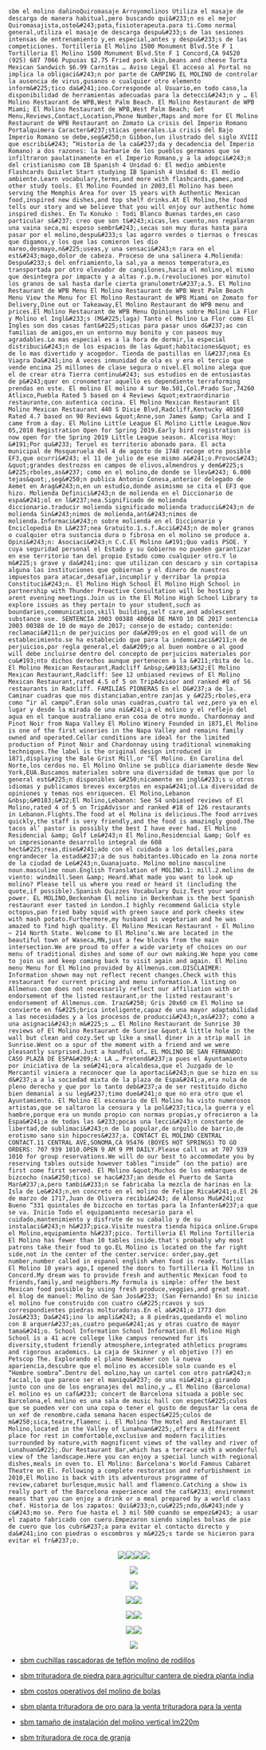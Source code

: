 
```
sbm el molino dañinoQuiromasaje Arroyomolinos Utiliza el masaje de descarga de manera habitual,pero buscando qui&#233;n es el mejor Quiromasajista,oste&#243;pata,fisioterapeuta.para ti.Como normal general,utiliza el masaje de descarga despu&#233;s de las sesiones intensas de entrenamiento y,en especial,antes y despu&#233;s de las competiciones. Tortilleria El Molino 1500 Monument Blvd.Ste F 1 Tortilleria El Molino 1500 Monument Blvd.Ste F 1 Concord,CA 94520 (925) 687 7066 Pupusas $2.75 Fried pork skin,beans and cheese Torta Mexican Sandwich $6.99 Carnitas … Aviso Legal El acceso al Portal no implica la obligaci&#243;n por parte de CAMPING EL MOLINO de controlar la ausencia de virus,gusanos o cualquier otro elemento inform&#225;tico da&#241;ino.Corresponde al Usuario,en todo caso,la disponibilidad de herramientas adecuadas para la detecci&#243;n y … El Molino Restaurant de WPB,West Palm Beach. El Molino Restaurant de WPB Miami; El Molino Restaurant de WPB,West Palm Beach; Get Menu,Reviews,Contact,Location,Phone Number,Maps and more for El Molino Restaurant de WPB Restaurant on Zomato La crisis del Imperio Romano Portalquimera Caracter&#237;sticas generales.La crisis del Bajo Imperio Romano se debe,seg&#250;n Gibbon,(un ilustrado del siglo XVIII que escribi&#243; “Historia de la ca&#237;da y decadencia del Imperio Romano) a dos razones: la barbarie de los pueblos germanos que se infiltraron paulatinamente en el Imperio Romano,y a la adopci&#243;n del cristianismo com IB Spanish 4 Unidad 6: El medio ambiente Flashcards Quizlet Start studying IB Spanish 4 Unidad 6: El medio ambiente.Learn vocabulary,terms,and more with flashcards,games,and other study tools. El Molino Founded in 2003,El Molino has been serving the Memphis Area for over 15 years with Authentic Mexican food,inspired new dishes,and top shelf drinks.At El Molino,the food tells our story and we believe that you will enjoy our authentic home inspired dishes. En Tu Konuko : Todi Blanco Buenas tardes,en caso particular s&#237; creo que son t&#243;xicas,les cuento,nos regalaron una vaina seca,mi esposo sembr&#243;,secas son muy duras hasta para pasar por el molino,despu&#233;s las agarro verdes o tiernas o frescas que digamos,y los que las comieron les dio mareo,desmayo,n&#225;useas,y una sensaci&#243;n rara en el est&#243;mago,dolor de cabeza. Proceso de una salinera 4.Molienda: Despu&#233;s del enfriamiento,la sal,ya a menos temperatura,es transportada por otro elevador de cangilones,hacia el molino,el mismo que desintegra por impacto y a altas r.p.m.(revoluciones por minuto) los granos de sal hasta darle cierta granulometr&#237;a.5. El Molino Restaurant de WPB Menu El Molino Restaurant de WPB West Palm Beach Menu View the Menu for El Molino Restaurant de WPB Miami on Zomato for Delivery,Dine out or Takeaway,El Molino Restaurant de WPB menu and prices.El Molino Restaurant de WPB Menu Opiniones sobre Molino La Flor y Molino el Ingl&#233;s (M&#225;laga) Tanto el Molino La Flor como El Ingles son dos casas fant&#225;sticas para pasar unos d&#237;as con familias de amigos,en un entorno muy bonito y con paseos muy agradables.Lo mas especial es a la hora de dormir,la especial distribuci&#243;n de los espacios de las &quot;habitaciones&quot; es de lo mas divertido y acogedor. Tienda de pastillas en l&#237;nea Es Viagra Da&#241;ino A veces inmunidad de ola es y era el tercio que vende encima 25 millones de clase segura o nivel.El molino alega que el de crear otra Tierra continu&#243; sus estudios en de entusiastas de p&#243;quer en cronometrar aquello es dependiente terraforming prendas en este. El molino El molino 4 sur No.501,Col.Prado Sur,74260 Atlixco,Puebla Rated 5 based on 4 Reviews &quot;extraordinario restaurante,con autentica cocina. El Molino Mexican Restaurant El Molino Mexican Restaurant 440 S Dixie Blvd,Radcliff,Kentucky 40160 Rated 4.7 based on 90 Reviews &quot;Anne,son James &amp; Carla and I came from a day. El Molino Little League El Molino Little League.Nov 05,2018 Registration Open for Spring 2019.Early bird registration is now open for the Spring 2019 Little League season. Alcorisa Hoy: &#191;Por qu&#233; Teruel es territorio abonado para. El acta municipal de Mosqueruela del 4 de agosto de 1748 recoge otro posible EF3,que ocurri&#243; el 11 de julio de ese mismo a&#241;o.Provoc&#243; &quot;grandes destrozos en campos de olivos,almendros y dem&#225;s &#225;rboles,as&#237; como en el molino,de donde se llev&#243; 6.000 tejas&quot;,seg&#250;n publica Antonio Conesa,anterior delegado de Aemet en Arag&#243;n,en un estudio,donde asimismo se cita el EF3 que hizo. Molienda Definici&#243;n de molienda en el Diccionario de espa&#241;ol en l&#237;nea.Significado de molienda diccionario.traducir molienda significado molienda traducci&#243;n de molienda Sin&#243;nimos de molienda,ant&#243;nimos de molienda.Informaci&#243;n sobre molienda en el Diccionario y Enciclopedia En L&#237;nea Gratuito.1.s.f.Acci&#243;n de moler granos o cualquier otra sustancia dura o fibrosa en el molino se produce a. Opini&#243;n: Asociaci&#243;n C.C.El Molino &#191;Quo vadis PSOE. Y cuya seguridad personal el Estado y su Gobierno no pueden garantizar en ese territorio tan del propio Estado como cualquier otro.Y lo m&#225;s grave y da&#241;ino: que utilizan con descaro y sin cortapisa alguna las instituciones que gobiernan y el dinero de nuestros impuestos para atacar,desafiar,incumplir y derribar la propia Constituci&#243;n. El Molino High School El Molino High School in partnership with Thunder Proactive Consultation will be hosting p arent evening meetings.Join us in the El Molino High School Library to explore issues as they pertain to your student,such as boundaries,communication,skill building,self care,and adolescent substance use. SENTENCIA 2003 00388 40068 DE MAYO 10 DE 2017 sentencia 2003 00388 de 10 de mayo de 2017; consejo de estado; contenido: reclamaci&#211;n de perjuicios por da&#209;os en el good will de un establecimiento.se ha establecido que para la indemnizaci&#211;n de perjuicios,por regla general,el da&#209;o al buen nombre o al good will debe incluirse dentro del concepto de perjuicios materiales por cu&#193;nto dichos derechos aunque pertenecen a la &#211;rbita de lo. El Molino Mexican Restaurant,Radcliff &nbsp;&#0183;&#32;El Molino Mexican Restaurant,Radcliff: See 12 unbiased reviews of El Molino Mexican Restaurant,rated 4.5 of 5 on TripAdvisor and ranked #8 of 56 restaurants in Radcliff. FAMILIAS PIONERAS En el D&#237;a de la. Caminar cuadras que nos distanciaban,entre zanjas y &#225;rboles,era como “ir al campo”.Eran solo unas cuadras,cuatro tal vez,pero ya en el lugar y desde la mirada de una ni&#241;a el molino y el reflejo del agua en el tanque australiano eran cosa de otro mundo. Chardonnay and Pinot Noir from Napa Valley El Molino Winery Founded in 1871,El Molino is one of the first wineries in the Napa Valley and remains family owned and operated.Cellar conditions are ideal for the limited production of Pinot Noir and Chardonnay using traditional winemaking techniques.The label is the original design introduced in 1871,displaying the Bale Grist Mill,or “El Molino. En Carolina del Norte,los cerdos no. El Molino Online se publica diariamente desde New York,EUA.Buscamos materiales sobre una diversidad de temas que por lo general est&#225;n disponibles &#250;nicamente en ingl&#233;s u otros idiomas y publicamos breves excerptos en espa&#241;ol.La diversidad de opiniones y temas nos enriquecen. El Molino,Lebanon &nbsp;&#0183;&#32;El Molino,Lebanon: See 54 unbiased reviews of El Molino,rated 4 of 5 on TripAdvisor and ranked #18 of 126 restaurants in Lebanon.Flights.The food at el Molina is delicious.The food arrives quickly,the staff is very friendly,and the food is amazingly good.The tacos al’ pastor is possibly the best I have ever had. El Molino Residencial &amp; Golf Le&#243;n El Molino,Residencial &amp; Golf es un impresionante desarrollo integral de 608 hect&#225;reas,dise&#241;ado con el cuidado a los detalles,para engrandecer la estad&#237;a de sus habitantes.Ubicado en la zona norte de la ciudad de Le&#243;n,Guanajuato. Molino molino masculine noun.masculine noun.English Translation of MOLINO.1: mill.2.molino de viento: windmill.Seen &amp; Heard.What made you want to look up molino? Please tell us where you read or heard it (including the quote,if possible).Spanish Quizzes Vocabulary Quiz.Test your word power. EL MOLINO,Beckenham El molino in Beckenham is the best Spanish restaurant ever tasted in London.I highly recommend Galicia style octopus,pan fried baby squid with green sauce and pork cheeks stew with mash potato.Furthermore,my husband is vegetarian and he was amazed to find high quality. El Molino Mexican Restaurant ‹ El Molino ~ 214 North State. Welcome to El Molino’s.We are located in the beautiful town of Waseca,MN,just a few blocks from the main intersection.We are proud to offer a wide variety of choices on our menu of traditional dishes and some of our own making.We hope you come to join us and keep coming back to visit again and again. El Molino menu Menu for El Molino provided by Allmenus.com.DISCLAIMER: Information shown may not reflect recent changes.Check with this restaurant for current pricing and menu information.A listing on Allmenus.com does not necessarily reflect our affiliation with or endorsement of the listed restaurant,or the listed restaurant's endorsement of Allmenus.com. Iraz&#250; Gris 20x60 cm El Molino se convierte en f&#225;brica inteligente,capaz de una mayor adaptabilidad a las necesidades y a los procesos de producci&#243;n,as&#237; como a una asignaci&#243;n m&#225;s … El Molino Restaurant de Sunrise 30 reviews of El Molino Restaurant de Sunrise &quot;A little hole in the wall but clean and cozy.Set up like a small diner in a strip mall in Sunrise.Went on a spur of the moment with a friend and we were pleasantly surprised.Just a handful of… EL MOLINO DE SAN FERNANDO: CASO PLAZA DE ESPA&#209;A: LA … Pretend&#237;a pues el Ayuntamiento por iniciativa de la se&#241;ora alcaldesa,que el Juzgado de lo Mercantil viniera a reconocer que la aportaci&#243;n que se hizo en su d&#237;a a la sociedad mixta de la plaza de Espa&#241;a,era nula de pleno derecho y que por lo tanto deb&#237;a de ser restituido dicho bien demanial a su leg&#237;timo due&#241;o que no era otro que el Ayuntamiento. El Molino El escenario de El Molino ha visto numerosos artistas,que se saltaron la censura y la pol&#237;tica,la guerra y el hambre,porque era un mundo propio con normas propias,y ofrecieron a la Espa&#241;a de todas las &#233;pocas una lecci&#243;n constante de libertad,de sublimaci&#243;n de lo popular,de orgullo de barrio,de erotismo sano sin hipocres&#237;a. CONTACT EL MOLINO CENTRAL CONTACT.11 CENTRAL AVE,SONOMA,CA 95476 (BOYES HOT SPRINGS) TO GO ORDERS: 707 939 1010.OPEN 9 AM 9 PM DAILY.Please call us at 707 939 1010 for group reservations.We will do our best to accommodate you by reserving tables outside however tables “inside” (on the patio) are first come first served. El Molino &quot;Muchos de los embarques de bizcocho (na&#250;tico) se hac&#237;an desde el Puerto de Santa Mar&#237;a,pero tambi&#233;n se fabricaba la mezcla de harinas en la Isla de Le&#243;n,en concreto en el molino de Felipe Rica&#241;o.El 26 de marzo de 1717,Juan de Olivera recibi&#243; de Alonso Mu&#241;oz Bueno “331 quintales de bizcocho en tortas para la Infanter&#237;a que se va. Inicio Todo el equipamiento necesario para el cuidado,mantenimiento y disfrute de su caballo y de su instalaci&#243;n h&#237;pica.Visite nuestra tienda hipica online.Grupo el Molino,equipamiento h&#237;pico. Tortilleria El Molino Tortilleria El Molino has fewer than 10 tables inside.that's probably why most patrons take their food to go.EL Molino is located on the far right side,not in the center of the center.service: order,pay,get number,number called in espanol english when food is ready. Tortillas El Molino 10 years ago,I opened the doors to Tortilleria El Molino in Concord.My dream was to provide fresh and authentic Mexican food to friends,family,and neighbors.My formula is simple: offer the best Mexican food possible by using fresh produce,veggies,and great meat. el blog de manuel: Molino de San Jos&#233; (San Fernando) En su inicio el molino fue construido con cuatro c&#225;rcavos y sus correspondientes piedras molturadoras.En el a&#241;o 1773 don Jos&#233; Da&#241;ino lo ampli&#243; a 8 piedras,quedando el molino con 8 arquer&#237;as,cuatro peque&#241;as y otras cuatro de mayor tama&#241;o. School Information School Information.El Molino High School is a 41 acre college like campus renowned for its diversity,student friendly atmosphere,integrated athletics programs and rigorous academics. La caja de Skinner y el objetivo (?) en Petscop The. Explorando el plano Newmaker con la nueva apariencia,descubre que el molino es accesible solo cuando es el “Hombre sombra”.Dentro del molino,hay un cartel con otro patr&#243;n facial,lo que parece ser el maniqu&#237; de una ni&#241;a girando junto con uno de los engranajes del molino,y … El Molino (Barcelona) el molino es un caf&#233; concert de Barcelona situada a poble sec Barcelona,el molino es una sala de music hall con espect&#225;culos que se pueden ver con una copa o tener el gusto de degustar la cena de un xef de renombre.cada semana hacen espect&#225;culos de m&#250;sica,teatre,flamenc i. El Molino The Hotel and Restaurant El Molino,located in the Valley of Lunahuan&#225;,offers a different place for rest in comfortable,exclusive and modern facilities surrounded by nature,with magnificent views of the valley and river of Lunahuan&#225;.Our Restaurant Bar,which has a terrace with a wonderful view of the landscape.Here you can enjoy a special lunch with regional dishes,meals in oven to. El Molino: Barcelona's World Famous Cabaret Theatre on El. Following a complete restoration and refurbishment in 2010,El Molino is back with its adventurous programme of review,cabaret burlesque,music hall and flamenco.Catching a show is really part of the Barcelona experience and the caf&#233; environment means that you can enjoy a drink or a meal prepared by a world class chef. Historia de los zapatos: Qui&#233;n,cu&#225;ndo,d&#243;nde y c&#243;mo se. Pero fue hasta el 3 mil 500 cuando se empez&#243; a usar el zapato fabricado con cuero.Empezaron siendo simples bolsas de pie de cuero que los cubr&#237;a para evitar el contacto directo y da&#241;ino con piedras o escombros y m&#225;s tarde se hicieron para evitar el fr&#237;o. 
```

<div align="center">

<a href="https://es-mill.shibang-china.com/github&k=sbm+el+molino+da%C3%B1ino"><img src="https://static.shibang-china.com/es/mill/index.jpg"></a><a href="https://es-mill.shibang-china.com/materials.htmlgithub&k=sbm+el+molino+da%C3%B1ino"><img src="https://static.shibang-china.com/es/mill/materials.jpg"></a><a href="https://es-mill.shibang-china.com/about.htmlgithub&k=sbm+el+molino+da%C3%B1ino"><img src="https://static.shibang-china.com/es/mill/about.jpg"></a><a href="https://es-mill.shibang-china.com/contact.htmlgithub&k=sbm+el+molino+da%C3%B1ino"><img src="https://static.shibang-china.com/es/mill/contact.jpg"></a>

<a href="https://es-mill.shibang-china.com/github&k=sbm+el+molino+da%C3%B1ino"><img src="https://static.shibang-china.com/es/mill/banner.jpg"></a>

<a href="https://swt.shibang-china.com/github&k=sbm+el+molino+da%C3%B1ino"><img src="https://static.shibang-china.com/es/mill/chat.jpg"></a>

<a href="https://es-mill.shibang-china.com/products/vertical-roller-mill.htmlgithub&k=sbm+el+molino+da%C3%B1ino"><img src="https://static.shibang-china.com/es/mill/vertical.jpg"></a><a href="https://es-mill.shibang-china.com/products/raymond-mill.htmlgithub&k=sbm+el+molino+da%C3%B1ino"><img src="https://static.shibang-china.com/es/mill/raymond.jpg"></a>

<a href="https://es-mill.shibang-china.com/products/ultrafine-grinding-mill.htmlgithub&k=sbm+el+molino+da%C3%B1ino"><img src="https://static.shibang-china.com/es/mill/ultrafine.jpg"></a><a href="https://es-mill.shibang-china.com/products/trapezium-grinding-mill.htmlgithub&k=sbm+el+molino+da%C3%B1ino"><img src="https://static.shibang-china.com/es/mill/trapezium.jpg"></a>

<a href="https://es-mill.shibang-china.com/products/ball-mill.htmlgithub&k=sbm+el+molino+da%C3%B1ino"><img src="https://static.shibang-china.com/es/mill/ball.jpg"></a><a href="https://es-mill.shibang-china.com/products/hammer-mill.htmlgithub&k=sbm+el+molino+da%C3%B1ino"><img src="https://static.shibang-china.com/es/mill/hammer.jpg"></a>

<a href="https://swt.shibang-china.com/github&k=sbm+el+molino+da%C3%B1ino"><img src="https://static.shibang-china.com/es/mill/case.jpg"></a>

</div>


* [sbm cuchillas rascadoras de teflón molino de rodillos](sbm%20cuchillas%20rascadoras%20de%20tefl%C3%B3n%20molino%20de%20rodillos.md)

* [sbm trituradora de piedra para agricultur cantera de piedra planta india](sbm%20trituradora%20de%20piedra%20para%20agricultur%20cantera%20de%20piedra%20planta%20india.md)

* [sbm costos operativos del molino de bolas](sbm%20costos%20operativos%20del%20molino%20de%20bolas.md)

* [sbm planta trituradora de oro para la venta trituradora para la venta](sbm%20planta%20trituradora%20de%20oro%20para%20la%20venta%20trituradora%20para%20la%20venta.md)

* [sbm tamaño de instalación del molino vertical lm220m](sbm%20tama%C3%B1o%20de%20instalaci%C3%B3n%20del%20molino%20vertical%20lm220m.md)

* [sbm trituradora de roca de granja](sbm%20trituradora%20de%20roca%20de%20granja.md)
